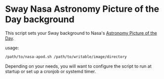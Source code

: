 # Sway Nasa Astronomy Picture of the Day background

This script sets your Sway background to Nasa's [Astronomy Picture of the Day][0].

usage:

```sh
/path/to/nasa-apod.sh /path/to/writable/image/directory

```

Depending on your needs, you will want to configure the script to run at startup or set up a cronjob or systemd timer.



[0]: https://apod.nasa.gov/apod/
